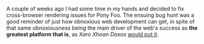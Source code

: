 A couple of weeks ago I had some time in my hands and decided to fix cross-browser rendering issues for Pony Foo. The ensuing bug hunt was a good reminder of just how obnoxious web development can get, in spite of that same obnoxiousness being the main driver of the web's success as **the greatest platform that is**, as _Xaro Xhoan Daxos_ [would put it][got-quote].

[got-quote]: http://gameofthrones.wikia.com/wiki/Qarth_(Histories_%26_Lore) "Qarth (Game of Thrones: Histories & Lore)"
